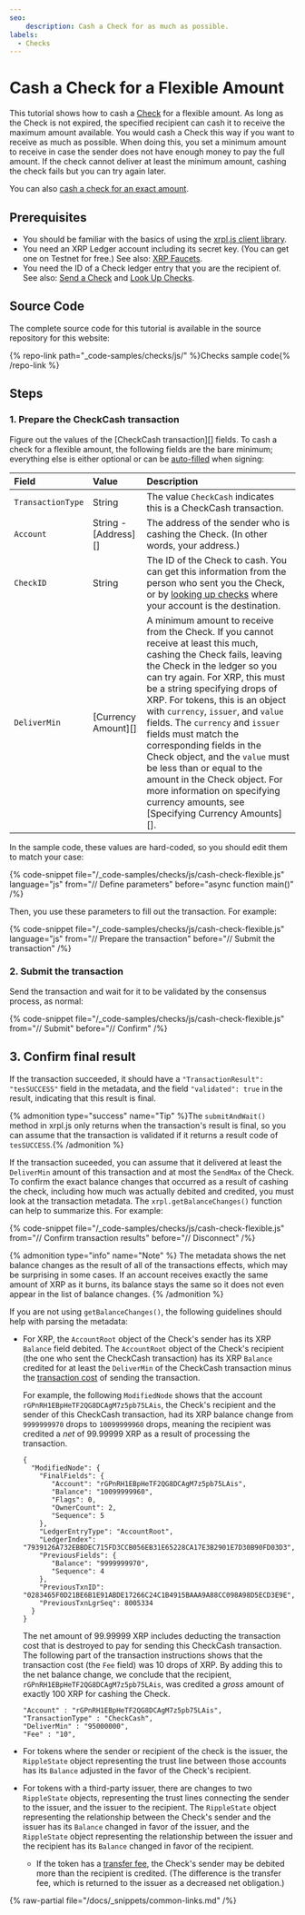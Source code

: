 ```yaml
---
seo:
    description: Cash a Check for as much as possible.
labels:
  - Checks
---
```

# Cash a Check for a Flexible Amount

This tutorial shows how to cash a [Check](/docs/concepts/payment-types/checks.md) for a flexible amount. As long as the Check is not expired, the specified recipient can cash it to receive the maximum amount available. You would cash a Check this way if you want to receive as much as possible. When doing this, you set a minimum amount to receive in case the sender does not have enough money to pay the full amount. If the check cannot deliver at least the minimum amount, cashing the check fails but you can try again later.

You can also [cash a check for an exact amount](cash-a-check-for-a-flexible-amount.md).


## Prerequisites

- You should be familiar with the basics of using the [xrpl.js client library](../../../javascript/build-apps/get-started.md).
- You need an XRP Ledger account including its secret key. (You can get one on Testnet for free.) See also: [XRP Faucets](/resources/dev-tools/xrp-faucets).
- You need the ID of a Check ledger entry that you are the recipient of. See also: [Send a Check](./send-a-check.md) and [Look Up Checks](./look-up-checks.md).


## Source Code

The complete source code for this tutorial is available in the source repository for this website:

{% repo-link path="_code-samples/checks/js/" %}Checks sample code{% /repo-link %}


## Steps
### 1. Prepare the CheckCash transaction

Figure out the values of the [CheckCash transaction][] fields. To cash a check for a flexible amount, the following fields are the bare minimum; everything else is either optional or can be [auto-filled](../../../../references/protocol/transactions/common-fields.md#auto-fillable-fields) when signing:

| Field             | Value                | Description                  |
|:------------------|:---------------------|:-----------------------------|
| `TransactionType` | String               | The value `CheckCash` indicates this is a CheckCash transaction. |
| `Account`         | String - [Address][] | The address of the sender who is cashing the Check. (In other words, your address.) |
| `CheckID`         | String               | The ID of the Check to cash. You can get this information from the person who sent you the Check, or by [looking up checks](./look-up-checks.md) where your account is the destination. |
| `DeliverMin`      | [Currency Amount][]  | A minimum amount to receive from the Check. If you cannot receive at least this much, cashing the Check fails, leaving the Check in the ledger so you can try again. For XRP, this must be a string specifying drops of XRP. For tokens, this is an object with `currency`, `issuer`, and `value` fields. The `currency` and `issuer` fields must match the corresponding fields in the Check object, and the `value` must be less than or equal to the amount in the Check object. For more information on specifying currency amounts, see [Specifying Currency Amounts][]. |

In the sample code, these values are hard-coded, so you should edit them to match your case:

{% code-snippet file="/_code-samples/checks/js/cash-check-flexible.js" language="js" from="// Define parameters" before="async function main()" /%}

Then, you use these parameters to fill out the transaction. For example:

{% code-snippet file="/_code-samples/checks/js/cash-check-flexible.js" language="js" from="// Prepare the transaction" before="// Submit the transaction" /%}


### 2. Submit the transaction

Send the transaction and wait for it to be validated by the consensus process, as normal:

{% code-snippet file="/_code-samples/checks/js/cash-check-flexible.js" from="// Submit" before="// Confirm" /%}


## 3. Confirm final result

If the transaction succeeded, it should have a `"TransactionResult": "tesSUCCESS"` field in the metadata, and the field `"validated": true` in the result, indicating that this result is final.

{% admonition type="success" name="Tip" %}The `submitAndWait()` method in xrpl.js only returns when the transaction's result is final, so you can assume that the transaction is validated if it returns a result code of `tesSUCCESS`.{% /admonition %}

If the transaction suceeded, you can assume that it delivered at least the `DeliverMin` amount of this transaction and at most the `SendMax` of the Check. To confirm the exact balance changes that occurred as a result of cashing the check, including how much was actually debited and credited, you must look at the transaction metadata. The `xrpl.getBalanceChanges()` function can help to summarize this. For example:

{% code-snippet file="/_code-samples/checks/js/cash-check-flexible.js" from="// Confirm transaction results" before="// Disconnect" /%}

{% admonition type="info" name="Note" %}
The metadata shows the net balance changes as the result of all of the transactions effects, which may be surprising in some cases. If an account receives exactly the same amount of XRP as it burns, its balance stays the same so it does not even appear in the list of balance changes.
{% /admonition %}

If you are not using `getBalanceChanges()`, the following guidelines should help with parsing the metadata:

- For XRP, the `AccountRoot` object of the Check's sender has its XRP `Balance` field debited. The `AccountRoot` object of the Check's recipient (the one who sent the CheckCash transaction) has its XRP `Balance` credited for at least the `DeliverMin` of the CheckCash transaction minus the [transaction cost](../../../../concepts/transactions/transaction-cost.md) of sending the transaction.

    For example, the following `ModifiedNode` shows that the account `rGPnRH1EBpHeTF2QG8DCAgM7z5pb75LAis`, the Check's recipient and the sender of this CheckCash transaction, had its XRP balance change from `9999999970` drops to `10099999960` drops, meaning the recipient was credited a _net_ of 99.99999 XRP as a result of processing the transaction.

    ```
    {
      "ModifiedNode": {
        "FinalFields": {
           "Account": "rGPnRH1EBpHeTF2QG8DCAgM7z5pb75LAis",
           "Balance": "10099999960",
           "Flags": 0,
           "OwnerCount": 2,
           "Sequence": 5
        },
        "LedgerEntryType": "AccountRoot",
        "LedgerIndex": "7939126A732EBBDEC715FD3CCB056EB31E65228CA17E3B2901E7D30B90FD03D3",
        "PreviousFields": {
           "Balance": "9999999970",
           "Sequence": 4
        },
        "PreviousTxnID": "0283465F0D21BE6B1E91ABDE17266C24C1B4915BAAA9A88CC098A98D5ECD3E9E",
        "PreviousTxnLgrSeq": 8005334
      }
    }
    ```

    The net amount of 99.99999 XRP includes deducting the transaction cost that is destroyed to pay for sending this CheckCash transaction. The following part of the transaction instructions shows that the transaction cost (the `Fee` field) was 10 drops of XRP. By adding this to the net balance change, we conclude that the recipient, `rGPnRH1EBpHeTF2QG8DCAgM7z5pb75LAis`, was credited a _gross_ amount of exactly 100 XRP for cashing the Check.

    ```
    "Account" : "rGPnRH1EBpHeTF2QG8DCAgM7z5pb75LAis",
    "TransactionType" : "CheckCash",
    "DeliverMin" : "95000000",
    "Fee" : "10",
    ```

- For tokens where the sender or recipient of the check is the issuer, the `RippleState` object representing the trust line between those accounts has its `Balance` adjusted in the favor of the Check's recipient.

- For tokens with a third-party issuer, there are changes to two `RippleState` objects, representing the trust lines connecting the sender to the issuer, and the issuer to the recipient. The `RippleState` object representing the relationship between the Check's sender and the issuer has its `Balance` changed in favor of the issuer, and the `RippleState` object representing the relationship between the issuer and the recipient has its `Balance` changed in favor of the recipient.

    - If the token has a [transfer fee](../../../../concepts/tokens/fungible-tokens/transfer-fees.md), the Check's sender may be debited more than the recipient is credited. (The difference is the transfer fee, which is returned to the issuer as a decreased net obligation.)

{% raw-partial file="/docs/_snippets/common-links.md" /%}
